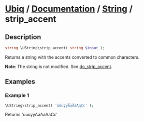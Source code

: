 [Ubiq](https://github.com/Pixel418/Ubiq#readme) / [Documentation](../index.md#readme) / [String](../index.md#string) / strip_accent
======


Description
-------- 

```php
string \UString\strip_accent( string $input );
```

Returns a string with the accents converted to common characters.

**Note**: The string is not modified. See [do_strip_accent](./do_strip_accent.md#readme).



Examples
--------

### Example 1

```php
\UString\strip_accent( 'úûüýÿĀāĂăĄąĆć' );
```
Returns 'uuuyyAaAaAaCc'
